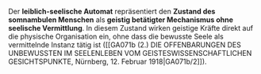 
Der **leiblich-seelische Automat** repräsentiert den **Zustand des somnambulen Menschen** als **geistig betätigter Mechanismus ohne seelische Vermittlung**. In diesem Zustand wirken geistige Kräfte direkt auf die physische Organisation ein, ohne dass die bewusste Seele als vermittelnde Instanz tätig ist ([[GA071b (2.) DIE OFFENBARUNGEN DES UNBEWUSSTEN IM SEELENLEBEN VOM GEISTESWISSENSCHAFTLICHEN GESICHTSPUNKTE, Nürnberg, 12. Februar 1918|GA071b/2]]).
